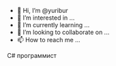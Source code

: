 - 👋 Hi, I’m @yuribur
- 👀 I’m interested in ...
- 🌱 I’m currently learning ...
- 💞️ I’m looking to collaborate on ...
- 📫 How to reach me ...

<!---
yuribur/yuribur is a ✨ special ✨ repository because its `README.md` (this file) appears on your GitHub profile.
You can click the Preview link to take a look at your changes.
--->
С# программист
